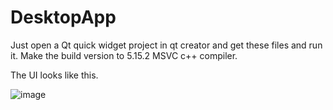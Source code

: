 # DesktopApp
Just open a Qt quick widget project in qt creator and get these files and run it. Make the build version to 5.15.2 MSVC c++ compiler.

The UI looks like this.

![image](https://github.com/ProdeepKumar/DesktopApp/assets/63122362/501c66b7-8f2f-4bfa-ab85-38a66baac12c)
